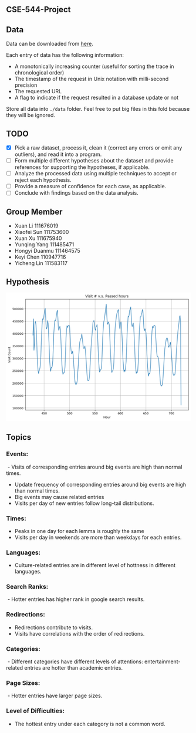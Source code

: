 CSE-544-Project
----

## Data

Data can be downloaded from [here](!http://www.wikibench.eu/wiki/2007-09/).

Each entry of data has the following information:
- A monotonically increasing counter (useful for sorting the trace in chronological order)
- The timestamp of the request in Unix notation with milli-second precision
- The requested URL
- A flag to indicate if the request resulted in a database update or not

Store all data into `./data` folder. Feel free to put big files in this fold because they will be ignored.



## TODO

- [x] Pick a raw dataset, process it, clean it (correct any errors or omit any outliers), and read it into a program.
- [ ] Form multiple different hypotheses about the dataset and provide references for supporting the hypotheses, if applicable.
- [ ] Analyze the processed data using multiple techniques to accept or reject each hypothesis.
- [ ] Provide a measure of confidence for each case, as applicable.
- [ ] Conclude with findings based on the data analysis.

## Group Member
- Xuan Li 111676019
- Xiaofei Sun 111753600
- Xuan Xu 111675940
- Yunqing Yang 111485471
- Hongyi Duanmu 111464575
- Keyi Chen 110947716
- Yicheng Lin 111583117

## Hypothesis
![plot.png](https://github.com/xuan-li/CSE-544-Project/blob/master/plot.png)

## Topics
### Events:

  - Visits of corresponding entries around big events are high than normal times.
  - Update frequency of corresponding entries around big events are high than normal times.
  - Big events may cause related entries  
  - Visits per day of new entries follow long-tail distributions. 
  
### Times:

  - Peaks in one day for each lemma is roughly the same
  - Visits per day in weekends are more than weekdays for each entries.
  
### Languages:

  - Culture-related entries are in different level of hottness in different languages.
  
### Search Ranks:

  - Hotter entries has higher rank in google search results.
  
### Redirections:

  - Redirections contribute to visits.
  - Visits have correlations with the order of redirections.
  
### Categories:

  - Different categories have different levels of attentions: entertainment-related entries are hotter than academic entries.
  
### Page Sizes:

  - Hotter entries have larger page sizes.
  
### Level of Difficulties:

  - The hottest entry under each category is not a common word.



